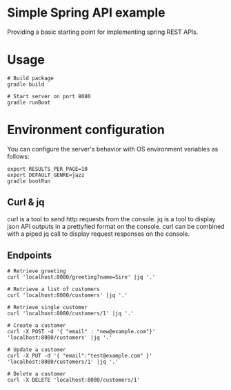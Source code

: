 # Simple Spring API example

Providing a basic starting point for implementing spring REST APIs.

# Usage

```
# Build package
gradle build

# Start server on port 8080
gradle runBoot
```

# Environment configuration

You can configure the server's behavior with OS environment variables as follows:

```
export RESULTS_PER_PAGE=10
export DEFAULT_GENRE=jazz
gradle bootRun
```

## Curl & jq

curl is a tool to send http requests from the console.
jq is a tool to display json API outputs in a prettyfied format on the console.
curl can be combined with a piped jq call to display request responses on the console.

## Endpoints

```
# Retrieve greeting
curl 'localhost:8080/greeting?name=Sire' |jq '.'

# Retrieve a list of customers
curl 'localhost:8080/customers' |jq '.'

# Retrieve single customer
curl 'localhost:8080/customers/1' |jq '.'

# Create a customer
curl -X POST -d '{ "email" : "new@example.com"}' 'localhost:8080/customers' |jq '.'

# Update a customer
curl -X PUT -d '{ "email":"test@example.com" }' 'localhost:8080/customers/1' |jq '.'

# Delete a customer
curl -X DELETE 'localhost:8080/customers/1'
```
